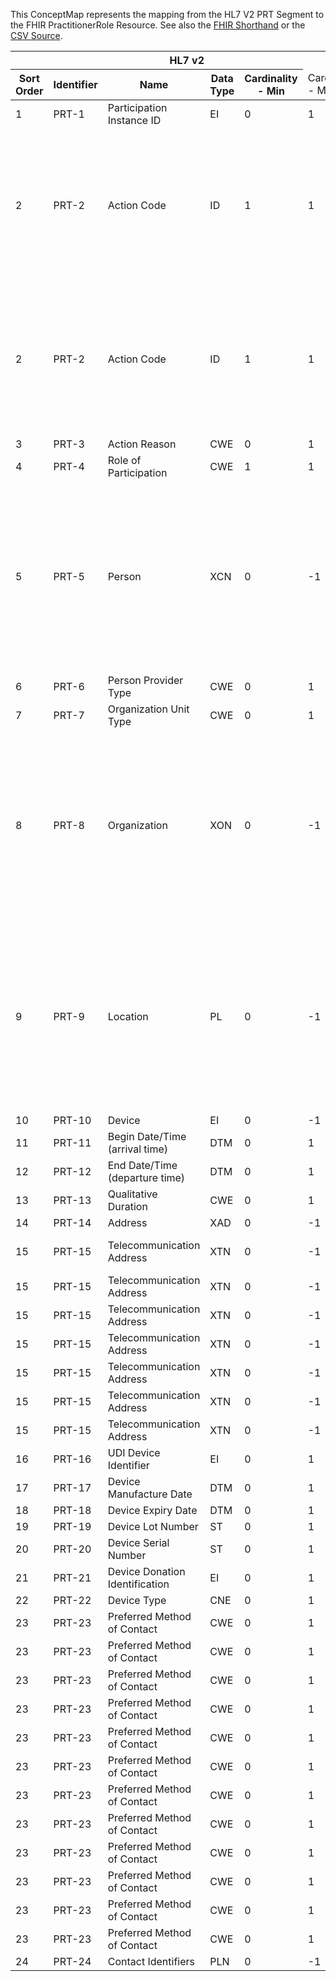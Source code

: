
This ConceptMap represents the mapping from the HL7 V2 PRT Segment to the FHIR PractitionerRole Resource. See also the <a href='https://github.com/HL7/v2-to-fhir/blob/master/input/fsh/Segment PRT to PractitionerRole.fsh'>FHIR Shorthand</a> or the <a href='https://github.com/HL7/v2-to-fhir/blob/master/mappings/segments/HL7 Segment - FHIR R4_ PRT%5BPractitionerRole%5D - Sheet1.csv'>CSV Source</a>.
<table class='grid'><thead>
<tr><th colspan='6'>HL7 v2</th><th colspan='3'>Condition (IF True, args)</th><th colspan='8'>HL7 FHIR</th><th rowspan='2'>Comments</th></tr>
<tr><th title='Rows are listed in sequence of how they appear in the v2 standard. The first column, Sort Order, provides a sort order that can re-create the original v2 standard sequence in case one opts to re-sort/filter the rows.'>Sort Order</th><th title='Contains the formal Segment Name and Field Sequence according to the base standard using &quot;-&quot; as the delimiter.'>Identifier</th><th title='The formal name of the field in the most current published version.'>Name</th><th title='The data type of the field in the most current published version if not deprecated, otherwise the data type at the time it was deprecated and removed.'>Data Type</th><th title='The V2 min cardinality expressed numerically.'>Cardinality - Min</th><td style='border-right: 2px' title='The V2 max cardinality expressed numerically.'>Cardinality - Max</td><th title='Condition in an easy to read syntax (Computable ANTLR)'>Computable ANTLR</th><th title='Condition in FHIRPath Notation'>Computable FHIRPath</th><td style='border-right: 2px' title='Condition expressed in narrative form'>Narrative</td><th title='An existing FHIR attribute in the target FHIR version.'>FHIR Attribute</th><th title='A proposed extension. It will be expressed with #ext-...# around the proposed name. '>Extension</th><th title='The FHIR attribute&apos;s data type in the target FHIR version.'>Data Type</th><th title='The FHIR min cardinality expressed numerically.'>Cardinality - Min</th><td style='border-right: 2px' title='The FHIR max cardinality expressed numerically.'>Cardinality - Max</td><th title='The URL to the Data Type Map that is to be used for the attribute in this segment.'>Data Type Mapping</th><th title='The fixed or computed value to assign'>Vocabulary Mapping<br/>(IS, ID, CE, CEN, CWE)</th><th title='The URL to the Vocabulary Map that is to be used for the coded element for this attribute.'>Assignment</th></tr></thead>
<tbody>
<tr><td>1</td><td>PRT-1</td><td>Participation Instance ID</td><td>EI</td><td>0</td><td style='border-right: 2px'>1</td><td style='border-right: 2px'></td><td style='border-right: 2px'></td><td style='border-right: 2px'></td><td style='border-right: 2px'></td><td style='border-right: 2px'></td><td style='border-right: 2px'></td><td style='border-right: 2px'></td><td style='border-right: 2px'></td><td style='border-right: 2px'></td><td style='border-right: 2px'></td><td style='border-right: 2px'></td><td style='border-right: 2px'></td></tr>
<tr><td>2</td><td>PRT-2</td><td>Action Code</td><td>ID</td><td>1</td><td style='border-right: 2px'>1</td><td>IF PRT-2 IS "D"</td><td></td><td style='border-right: 2px'>inactivate the relationship between the mapped resource that the PRT segment is asociated with in the message with the PractitionerRole resource.</td><td></td><td></td><td></td><td></td><td></td><td></td><td></td><td></td><td></td></tr>
<tr><td>2</td><td>PRT-2</td><td>Action Code</td><td>ID</td><td>1</td><td style='border-right: 2px'>1</td><td>IF PRT-2 IS IN ("A", "S", "U", X")</td><td></td><td style='border-right: 2px'>activate the relationship between the mapped resource that the PRT segment is asociated with in the message with the PractitionerRole resource.</td><td></td><td></td><td></td><td></td><td></td><td></td><td></td><td></td><td>Need to address Operation</td></tr>
<tr><td>3</td><td>PRT-3</td><td>Action Reason</td><td>CWE</td><td>0</td><td style='border-right: 2px'>1</td><td style='border-right: 2px'></td><td style='border-right: 2px'></td><td style='border-right: 2px'></td><td style='border-right: 2px'></td><td style='border-right: 2px'></td><td style='border-right: 2px'></td><td style='border-right: 2px'></td><td style='border-right: 2px'></td><td style='border-right: 2px'></td><td style='border-right: 2px'></td><td style='border-right: 2px'></td><td style='border-right: 2px'></td></tr>
<tr><td>4</td><td>PRT-4</td><td>Role of Participation</td><td>CWE</td><td>1</td><td style='border-right: 2px'>1</td><td style='border-right: 2px'></td><td style='border-right: 2px'></td><td style='border-right: 2px'></td><td><a href='https://hl7.org/fhir/R4/datatypes.html#code'>code</a></td><td style='border-right: 2px'></td><td><a href='https://hl7.org/fhir/R4/datatypes.html#CodeableConcept'>CodeableConcept</a></td><td>0</td><td>-1</td><td><a href='ConceptMap-datatype-cwe-to-codeableconcept.html'>CWE[CodeableConcept]</a></td><td><a href='ConceptMap-table-hl70912-to-practitioner-role.html'>Participation</a></td><td style='border-right: 2px'></td><td style='border-right: 2px'></td></tr>
<tr><td>5</td><td>PRT-5</td><td>Person</td><td>XCN</td><td>0</td><td style='border-right: 2px'>-1</td><td style='border-right: 2px'></td><td style='border-right: 2px'></td><td style='border-right: 2px'></td><td><a href='https://hl7.org/fhir/R4/PractitionerRole-definitions.html#PractitionerRole.practitioner'>PractitionerRole.practitioner</a>(<a href='https://hl7.org/fhir/R4/PractitionerRole-definitions.html#PractitionerRole.Practitioner'>PractitionerRole.Practitioner</a>)</td><td style='border-right: 2px'></td><td><a href='https://hl7.org/fhir/R4/references.html'>Reference</a>(<a href='https://hl7.org/fhir/R4/PractitionerRole-definitions.html#PractitionerRole.Practitioner'>PractitionerRole.Practitioner</a>)</td><td>0</td><td>1</td><td><a href='ConceptMap-datatype-xcn-to-practitioner.html'>XCN[Practitioner]</a></td><td style='border-right: 2px'></td><td style='border-right: 2px'></td><td>While PRT may contain multiple persons within one PRT, we believe this to be rare, and when it happens, the implementer needs to determine how to best resolve that.</td></tr>
<tr><td>6</td><td>PRT-6</td><td>Person Provider Type</td><td>CWE</td><td>0</td><td style='border-right: 2px'>1</td><td style='border-right: 2px'></td><td style='border-right: 2px'></td><td style='border-right: 2px'></td><td><a href='https://hl7.org/fhir/R4/PractitionerRole-definitions.html#PractitionerRole.specialty'>PractitionerRole.specialty</a></td><td style='border-right: 2px'></td><td><a href='https://hl7.org/fhir/R4/datatypes.html#CodeableConcept'>CodeableConcept</a></td><td>0</td><td>-1</td><td><a href='ConceptMap-datatype-cwe-to-codeableconcept.html'>CWE[CodeableConcept]</a></td><td style='border-right: 2px'></td><td style='border-right: 2px'></td><td style='border-right: 2px'></td></tr>
<tr><td>7</td><td>PRT-7</td><td>Organization Unit Type</td><td>CWE</td><td>0</td><td style='border-right: 2px'>1</td><td style='border-right: 2px'></td><td style='border-right: 2px'></td><td style='border-right: 2px'></td><td><a href='https://hl7.org/fhir/R4/PractitionerRole-definitions.html#PractitionerRole.organization'>PractitionerRole.organization</a>(<a href='https://hl7.org/fhir/R4/PractitionerRole-definitions.html#PractitionerRole.Organization.type'>PractitionerRole.Organization.type</a>)</td><td style='border-right: 2px'></td><td><a href='https://hl7.org/fhir/R4/datatypes.html#CodeableConcept'>CodeableConcept</a></td><td>0</td><td>1</td><td><a href='ConceptMap-datatype-cwe-to-codeableconcept.html'>CWE[CodeableConcept]</a></td><td><a href='unspecified_mapping.html'>ParticipantOrganizationUnitType</a></td><td style='border-right: 2px'></td><td style='border-right: 2px'></td></tr>
<tr><td>8</td><td>PRT-8</td><td>Organization</td><td>XON</td><td>0</td><td style='border-right: 2px'>-1</td><td style='border-right: 2px'></td><td style='border-right: 2px'></td><td style='border-right: 2px'></td><td><a href='https://hl7.org/fhir/R4/PractitionerRole-definitions.html#PractitionerRole.organization'>PractitionerRole.organization</a>(<a href='https://hl7.org/fhir/R4/PractitionerRole-definitions.html#PractitionerRole.Organization'>PractitionerRole.Organization</a>)</td><td style='border-right: 2px'></td><td><a href='https://hl7.org/fhir/R4/references.html'>Reference</a>(<a href='https://hl7.org/fhir/R4/PractitionerRole-definitions.html#PractitionerRole.Organization'>PractitionerRole.Organization</a>)</td><td>0</td><td>1</td><td><a href='ConceptMap-datatype-xon-to-organization.html'>XON[Organization]</a></td><td style='border-right: 2px'></td><td style='border-right: 2px'></td><td>While PRT may contain multiple organizations within one PRT, we believe this to be rare, and when it happens, the implementer needs to determine how to best resolve that.</td></tr>
<tr><td>9</td><td>PRT-9</td><td>Location</td><td>PL</td><td>0</td><td style='border-right: 2px'>-1</td><td style='border-right: 2px'></td><td style='border-right: 2px'></td><td style='border-right: 2px'></td><td><a href='https://hl7.org/fhir/R4/PractitionerRole-definitions.html#PractitionerRole.location'>PractitionerRole.location</a>(<a href='https://hl7.org/fhir/R4/PractitionerRole-definitions.html#PractitionerRole.Location'>PractitionerRole.Location</a>)</td><td style='border-right: 2px'></td><td><a href='https://hl7.org/fhir/R4/references.html'>Reference</a>(<a href='https://hl7.org/fhir/R4/PractitionerRole-definitions.html#PractitionerRole.Location'>PractitionerRole.Location</a>)</td><td>0</td><td>1</td><td><a href='ConceptMap-datatype-pl-to-location.html'>PL[Location]</a></td><td style='border-right: 2px'></td><td style='border-right: 2px'></td><td>While PRT may contain multiple locations within one PRT, we believe this to be rare, and when it happens, the implementer needs to determine how to best resolve that.</td></tr>
<tr><td>10</td><td>PRT-10</td><td>Device</td><td>EI</td><td>0</td><td style='border-right: 2px'>-1</td><td style='border-right: 2px'></td><td style='border-right: 2px'></td><td style='border-right: 2px'></td><td style='border-right: 2px'></td><td style='border-right: 2px'></td><td style='border-right: 2px'></td><td style='border-right: 2px'></td><td style='border-right: 2px'></td><td style='border-right: 2px'></td><td style='border-right: 2px'></td><td style='border-right: 2px'></td><td style='border-right: 2px'></td></tr>
<tr><td>11</td><td>PRT-11</td><td>Begin Date/Time (arrival time)</td><td>DTM</td><td>0</td><td style='border-right: 2px'>1</td><td style='border-right: 2px'></td><td style='border-right: 2px'></td><td style='border-right: 2px'></td><td><a href='https://hl7.org/fhir/R4/PractitionerRole-definitions.html#PractitionerRole.period.start'>PractitionerRole.period.start</a></td><td style='border-right: 2px'></td><td><a href='https://hl7.org/fhir/R4/datatypes.html#dateTime'>dateTime</a></td><td>0</td><td>1</td><td style='border-right: 2px'></td><td style='border-right: 2px'></td><td style='border-right: 2px'></td><td style='border-right: 2px'></td></tr>
<tr><td>12</td><td>PRT-12</td><td>End Date/Time (departure time)</td><td>DTM</td><td>0</td><td style='border-right: 2px'>1</td><td style='border-right: 2px'></td><td style='border-right: 2px'></td><td style='border-right: 2px'></td><td><a href='https://hl7.org/fhir/R4/PractitionerRole-definitions.html#PractitionerRole.period.end'>PractitionerRole.period.end</a></td><td style='border-right: 2px'></td><td><a href='https://hl7.org/fhir/R4/datatypes.html#dateTime'>dateTime</a></td><td>0</td><td>1</td><td style='border-right: 2px'></td><td style='border-right: 2px'></td><td style='border-right: 2px'></td><td style='border-right: 2px'></td></tr>
<tr><td>13</td><td>PRT-13</td><td>Qualitative Duration</td><td>CWE</td><td>0</td><td style='border-right: 2px'>1</td><td style='border-right: 2px'></td><td style='border-right: 2px'></td><td style='border-right: 2px'></td><td style='border-right: 2px'></td><td style='border-right: 2px'></td><td style='border-right: 2px'></td><td style='border-right: 2px'></td><td style='border-right: 2px'></td><td style='border-right: 2px'></td><td style='border-right: 2px'></td><td style='border-right: 2px'></td><td style='border-right: 2px'></td></tr>
<tr><td>14</td><td>PRT-14</td><td>Address</td><td>XAD</td><td>0</td><td style='border-right: 2px'>-1</td><td style='border-right: 2px'></td><td style='border-right: 2px'></td><td style='border-right: 2px'></td><td><a href='https://hl7.org/fhir/R4/PractitionerRole-definitions.html#PractitionerRole.practitioner'>PractitionerRole.practitioner</a>(<a href='https://hl7.org/fhir/R4/PractitionerRole-definitions.html#PractitionerRole.Practitioner.address'>PractitionerRole.Practitioner.address</a>)</td><td style='border-right: 2px'></td><td><a href='https://hl7.org/fhir/R4/datatypes.html#Address'>Address</a></td><td>0</td><td>-1</td><td><a href='ConceptMap-datatype-xad-to-address.html'>XAD[Address]</a></td><td style='border-right: 2px'></td><td style='border-right: 2px'></td><td style='border-right: 2px'></td></tr>
<tr><td>15</td><td>PRT-15</td><td>Telecommunication Address</td><td>XTN</td><td>0</td><td style='border-right: 2px'>-1</td><td>IF PRT-23 NOT VALUED</td><td style='border-right: 2px'></td><td style='border-right: 2px'></td><td><a href='https://hl7.org/fhir/R4/PractitionerRole-definitions.html#PractitionerRole.telecom'>PractitionerRole.telecom</a></td><td style='border-right: 2px'></td><td><a href='https://hl7.org/fhir/R4/datatypes.html#ContactPoint'>ContactPoint</a></td><td>0</td><td>-1</td><td><a href='ConceptMap-datatype-xtn-to-contactpoint.html'>XTN[ContactPoint]</a></td><td style='border-right: 2px'></td><td style='border-right: 2px'></td><td style='border-right: 2px'></td></tr>
<tr><td>15</td><td>PRT-15</td><td>Telecommunication Address</td><td>XTN</td><td>0</td><td style='border-right: 2px'>-1</td><td>IF PRT-23 IS "B"</td><td style='border-right: 2px'></td><td style='border-right: 2px'></td><td><a href='https://hl7.org/fhir/R4/PractitionerRole-definitions.html#PractitionerRole.telecom'>PractitionerRole.telecom</a></td><td style='border-right: 2px'></td><td><a href='https://hl7.org/fhir/R4/datatypes.html#ContactPoint'>ContactPoint</a></td><td>0</td><td>-1</td><td><a href='ConceptMap-datatype-xtn-to-contactpoint.html'>XTN[ContactPoint]</a></td><td style='border-right: 2px'></td><td style='border-right: 2px'></td><td style='border-right: 2px'></td></tr>
<tr><td>15</td><td>PRT-15</td><td>Telecommunication Address</td><td>XTN</td><td>0</td><td style='border-right: 2px'>-1</td><td>IF PRT-23 IS "C"</td><td style='border-right: 2px'></td><td style='border-right: 2px'></td><td><a href='https://hl7.org/fhir/R4/PractitionerRole-definitions.html#PractitionerRole.telecom'>PractitionerRole.telecom</a></td><td style='border-right: 2px'></td><td><a href='https://hl7.org/fhir/R4/datatypes.html#ContactPoint'>ContactPoint</a></td><td>0</td><td>-1</td><td><a href='ConceptMap-datatype-xtn-to-contactpoint.html'>XTN[ContactPoint]</a></td><td style='border-right: 2px'></td><td style='border-right: 2px'></td><td style='border-right: 2px'></td></tr>
<tr><td>15</td><td>PRT-15</td><td>Telecommunication Address</td><td>XTN</td><td>0</td><td style='border-right: 2px'>-1</td><td>IF PRT-23 IS "E"</td><td style='border-right: 2px'></td><td style='border-right: 2px'></td><td><a href='https://hl7.org/fhir/R4/PractitionerRole-definitions.html#PractitionerRole.telecom'>PractitionerRole.telecom</a></td><td style='border-right: 2px'></td><td><a href='https://hl7.org/fhir/R4/datatypes.html#ContactPoint'>ContactPoint</a></td><td>0</td><td>-1</td><td><a href='ConceptMap-datatype-xtn-to-contactpoint.html'>XTN[ContactPoint]</a></td><td style='border-right: 2px'></td><td style='border-right: 2px'></td><td style='border-right: 2px'></td></tr>
<tr><td>15</td><td>PRT-15</td><td>Telecommunication Address</td><td>XTN</td><td>0</td><td style='border-right: 2px'>-1</td><td>IF PRT-23 IS "F"</td><td style='border-right: 2px'></td><td style='border-right: 2px'></td><td><a href='https://hl7.org/fhir/R4/PractitionerRole-definitions.html#PractitionerRole.telecom'>PractitionerRole.telecom</a></td><td style='border-right: 2px'></td><td><a href='https://hl7.org/fhir/R4/datatypes.html#ContactPoint'>ContactPoint</a></td><td>0</td><td>-1</td><td><a href='ConceptMap-datatype-xtn-to-contactpoint.html'>XTN[ContactPoint]</a></td><td style='border-right: 2px'></td><td style='border-right: 2px'></td><td style='border-right: 2px'></td></tr>
<tr><td>15</td><td>PRT-15</td><td>Telecommunication Address</td><td>XTN</td><td>0</td><td style='border-right: 2px'>-1</td><td>IF PRT-23 IS "H"</td><td style='border-right: 2px'></td><td style='border-right: 2px'></td><td><a href='https://hl7.org/fhir/R4/PractitionerRole-definitions.html#PractitionerRole.telecom'>PractitionerRole.telecom</a></td><td style='border-right: 2px'></td><td><a href='https://hl7.org/fhir/R4/datatypes.html#ContactPoint'>ContactPoint</a></td><td>0</td><td>-1</td><td><a href='ConceptMap-datatype-xtn-to-contactpoint.html'>XTN[ContactPoint]</a></td><td style='border-right: 2px'></td><td style='border-right: 2px'></td><td style='border-right: 2px'></td></tr>
<tr><td>15</td><td>PRT-15</td><td>Telecommunication Address</td><td>XTN</td><td>0</td><td style='border-right: 2px'>-1</td><td>IF PRT-23 IS "O"</td><td style='border-right: 2px'></td><td style='border-right: 2px'></td><td><a href='https://hl7.org/fhir/R4/PractitionerRole-definitions.html#PractitionerRole.telecom'>PractitionerRole.telecom</a></td><td style='border-right: 2px'></td><td><a href='https://hl7.org/fhir/R4/datatypes.html#ContactPoint'>ContactPoint</a></td><td>0</td><td>-1</td><td><a href='ConceptMap-datatype-xtn-to-contactpoint.html'>XTN[ContactPoint]</a></td><td style='border-right: 2px'></td><td style='border-right: 2px'></td><td style='border-right: 2px'></td></tr>
<tr><td>16</td><td>PRT-16</td><td>UDI Device Identifier</td><td>EI</td><td>0</td><td style='border-right: 2px'>1</td><td style='border-right: 2px'></td><td style='border-right: 2px'></td><td style='border-right: 2px'></td><td style='border-right: 2px'></td><td style='border-right: 2px'></td><td style='border-right: 2px'></td><td style='border-right: 2px'></td><td style='border-right: 2px'></td><td style='border-right: 2px'></td><td style='border-right: 2px'></td><td style='border-right: 2px'></td><td style='border-right: 2px'></td></tr>
<tr><td>17</td><td>PRT-17</td><td>Device Manufacture Date</td><td>DTM</td><td>0</td><td style='border-right: 2px'>1</td><td style='border-right: 2px'></td><td style='border-right: 2px'></td><td style='border-right: 2px'></td><td style='border-right: 2px'></td><td style='border-right: 2px'></td><td style='border-right: 2px'></td><td style='border-right: 2px'></td><td style='border-right: 2px'></td><td style='border-right: 2px'></td><td style='border-right: 2px'></td><td style='border-right: 2px'></td><td style='border-right: 2px'></td></tr>
<tr><td>18</td><td>PRT-18</td><td>Device Expiry Date</td><td>DTM</td><td>0</td><td style='border-right: 2px'>1</td><td style='border-right: 2px'></td><td style='border-right: 2px'></td><td style='border-right: 2px'></td><td style='border-right: 2px'></td><td style='border-right: 2px'></td><td style='border-right: 2px'></td><td style='border-right: 2px'></td><td style='border-right: 2px'></td><td style='border-right: 2px'></td><td style='border-right: 2px'></td><td style='border-right: 2px'></td><td style='border-right: 2px'></td></tr>
<tr><td>19</td><td>PRT-19</td><td>Device Lot Number</td><td>ST</td><td>0</td><td style='border-right: 2px'>1</td><td style='border-right: 2px'></td><td style='border-right: 2px'></td><td style='border-right: 2px'></td><td style='border-right: 2px'></td><td style='border-right: 2px'></td><td style='border-right: 2px'></td><td style='border-right: 2px'></td><td style='border-right: 2px'></td><td style='border-right: 2px'></td><td style='border-right: 2px'></td><td style='border-right: 2px'></td><td style='border-right: 2px'></td></tr>
<tr><td>20</td><td>PRT-20</td><td>Device Serial Number</td><td>ST</td><td>0</td><td style='border-right: 2px'>1</td><td style='border-right: 2px'></td><td style='border-right: 2px'></td><td style='border-right: 2px'></td><td style='border-right: 2px'></td><td style='border-right: 2px'></td><td style='border-right: 2px'></td><td style='border-right: 2px'></td><td style='border-right: 2px'></td><td style='border-right: 2px'></td><td style='border-right: 2px'></td><td style='border-right: 2px'></td><td style='border-right: 2px'></td></tr>
<tr><td>21</td><td>PRT-21</td><td>Device Donation Identification</td><td>EI</td><td>0</td><td style='border-right: 2px'>1</td><td style='border-right: 2px'></td><td style='border-right: 2px'></td><td style='border-right: 2px'></td><td style='border-right: 2px'></td><td style='border-right: 2px'></td><td style='border-right: 2px'></td><td style='border-right: 2px'></td><td style='border-right: 2px'></td><td style='border-right: 2px'></td><td style='border-right: 2px'></td><td style='border-right: 2px'></td><td style='border-right: 2px'></td></tr>
<tr><td>22</td><td>PRT-22</td><td>Device Type</td><td>CNE</td><td>0</td><td style='border-right: 2px'>1</td><td style='border-right: 2px'></td><td style='border-right: 2px'></td><td style='border-right: 2px'></td><td style='border-right: 2px'></td><td style='border-right: 2px'></td><td style='border-right: 2px'></td><td style='border-right: 2px'></td><td style='border-right: 2px'></td><td style='border-right: 2px'></td><td style='border-right: 2px'></td><td style='border-right: 2px'></td><td style='border-right: 2px'></td></tr>
<tr><td>23</td><td>PRT-23</td><td>Preferred Method of Contact</td><td>CWE</td><td>0</td><td style='border-right: 2px'>1</td><td>IF PRT-23.1 IS "B"</td><td style='border-right: 2px'></td><td style='border-right: 2px'></td><td><a href='https://hl7.org/fhir/R4/PractitionerRole-definitions.html#PractitionerRole.telecom.extension.url'>PractitionerRole.telecom.extension.url</a></td><td style='border-right: 2px'></td><td><a href='https://hl7.org/fhir/R4/datatypes.html#uri'>uri</a></td><td>0</td><td>1</td><td style='border-right: 2px'></td><td style='border-right: 2px'></td><td>"<a href='http://hl7.org/fhir/StructureDefinition/iso21090-preferred'>http://hl7.org/fhir/StructureDefinition/iso21090-preferred</a>"</td><td style='border-right: 2px'></td></tr>
<tr><td>23</td><td>PRT-23</td><td>Preferred Method of Contact</td><td>CWE</td><td>0</td><td style='border-right: 2px'>1</td><td>IF PRT-23.1 IS "B"</td><td style='border-right: 2px'></td><td style='border-right: 2px'></td><td><a href='https://hl7.org/fhir/R4/PractitionerRole-definitions.html#PractitionerRole.telecom.extension.valueBoolean'>PractitionerRole.telecom.extension.valueBoolean</a></td><td style='border-right: 2px'></td><td><a href='https://hl7.org/fhir/R4/datatypes.html#boolean'>boolean</a></td><td>0</td><td>1</td><td style='border-right: 2px'></td><td style='border-right: 2px'></td><td>"true"</td><td style='border-right: 2px'></td></tr>
<tr><td>23</td><td>PRT-23</td><td>Preferred Method of Contact</td><td>CWE</td><td>0</td><td style='border-right: 2px'>1</td><td>IF PRT-23.1 IS "C"</td><td style='border-right: 2px'></td><td style='border-right: 2px'></td><td><a href='https://hl7.org/fhir/R4/PractitionerRole-definitions.html#PractitionerRole.telecom.extension.url'>PractitionerRole.telecom.extension.url</a></td><td style='border-right: 2px'></td><td><a href='https://hl7.org/fhir/R4/datatypes.html#uri'>uri</a></td><td>0</td><td>1</td><td style='border-right: 2px'></td><td style='border-right: 2px'></td><td>"<a href='http://hl7.org/fhir/StructureDefinition/iso21090-preferred'>http://hl7.org/fhir/StructureDefinition/iso21090-preferred</a>"</td><td style='border-right: 2px'></td></tr>
<tr><td>23</td><td>PRT-23</td><td>Preferred Method of Contact</td><td>CWE</td><td>0</td><td style='border-right: 2px'>1</td><td>IF PRT-23.1 IS "C"</td><td style='border-right: 2px'></td><td style='border-right: 2px'></td><td><a href='https://hl7.org/fhir/R4/PractitionerRole-definitions.html#PractitionerRole.telecom.extension.valueBoolean'>PractitionerRole.telecom.extension.valueBoolean</a></td><td style='border-right: 2px'></td><td><a href='https://hl7.org/fhir/R4/datatypes.html#boolean'>boolean</a></td><td>0</td><td>1</td><td style='border-right: 2px'></td><td style='border-right: 2px'></td><td>"true"</td><td style='border-right: 2px'></td></tr>
<tr><td>23</td><td>PRT-23</td><td>Preferred Method of Contact</td><td>CWE</td><td>0</td><td style='border-right: 2px'>1</td><td>IF PRT-23.1 IS "E"</td><td style='border-right: 2px'></td><td style='border-right: 2px'></td><td><a href='https://hl7.org/fhir/R4/PractitionerRole-definitions.html#PractitionerRole.telecom.extension.url'>PractitionerRole.telecom.extension.url</a></td><td style='border-right: 2px'></td><td><a href='https://hl7.org/fhir/R4/datatypes.html#uri'>uri</a></td><td>0</td><td>1</td><td style='border-right: 2px'></td><td style='border-right: 2px'></td><td>"<a href='http://hl7.org/fhir/StructureDefinition/iso21090-preferred'>http://hl7.org/fhir/StructureDefinition/iso21090-preferred</a>"</td><td style='border-right: 2px'></td></tr>
<tr><td>23</td><td>PRT-23</td><td>Preferred Method of Contact</td><td>CWE</td><td>0</td><td style='border-right: 2px'>1</td><td>IF PRT-23.1 IS "E"</td><td style='border-right: 2px'></td><td style='border-right: 2px'></td><td><a href='https://hl7.org/fhir/R4/PractitionerRole-definitions.html#PractitionerRole.telecom.extension.valueBoolean'>PractitionerRole.telecom.extension.valueBoolean</a></td><td style='border-right: 2px'></td><td><a href='https://hl7.org/fhir/R4/datatypes.html#boolean'>boolean</a></td><td>0</td><td>1</td><td style='border-right: 2px'></td><td style='border-right: 2px'></td><td>"true"</td><td style='border-right: 2px'></td></tr>
<tr><td>23</td><td>PRT-23</td><td>Preferred Method of Contact</td><td>CWE</td><td>0</td><td style='border-right: 2px'>1</td><td>IF PRT-23 IS "F"</td><td style='border-right: 2px'></td><td style='border-right: 2px'></td><td><a href='https://hl7.org/fhir/R4/PractitionerRole-definitions.html#PractitionerRole.telecom.extension.url'>PractitionerRole.telecom.extension.url</a></td><td style='border-right: 2px'></td><td><a href='https://hl7.org/fhir/R4/datatypes.html#uri'>uri</a></td><td>0</td><td>1</td><td style='border-right: 2px'></td><td style='border-right: 2px'></td><td>"<a href='http://hl7.org/fhir/StructureDefinition/iso21090-preferred'>http://hl7.org/fhir/StructureDefinition/iso21090-preferred</a>"</td><td style='border-right: 2px'></td></tr>
<tr><td>23</td><td>PRT-23</td><td>Preferred Method of Contact</td><td>CWE</td><td>0</td><td style='border-right: 2px'>1</td><td>IF PRT-23 IS "F"</td><td style='border-right: 2px'></td><td style='border-right: 2px'></td><td><a href='https://hl7.org/fhir/R4/PractitionerRole-definitions.html#PractitionerRole.telecom.extension.valueBoolean'>PractitionerRole.telecom.extension.valueBoolean</a></td><td style='border-right: 2px'></td><td><a href='https://hl7.org/fhir/R4/datatypes.html#boolean'>boolean</a></td><td>0</td><td>1</td><td style='border-right: 2px'></td><td style='border-right: 2px'></td><td>"true"</td><td style='border-right: 2px'></td></tr>
<tr><td>23</td><td>PRT-23</td><td>Preferred Method of Contact</td><td>CWE</td><td>0</td><td style='border-right: 2px'>1</td><td>IF PRT-23 IS "H"</td><td style='border-right: 2px'></td><td style='border-right: 2px'></td><td><a href='https://hl7.org/fhir/R4/PractitionerRole-definitions.html#PractitionerRole.telecom.extension.url'>PractitionerRole.telecom.extension.url</a></td><td style='border-right: 2px'></td><td><a href='https://hl7.org/fhir/R4/datatypes.html#uri'>uri</a></td><td>0</td><td>1</td><td style='border-right: 2px'></td><td style='border-right: 2px'></td><td>"<a href='http://hl7.org/fhir/StructureDefinition/iso21090-preferred'>http://hl7.org/fhir/StructureDefinition/iso21090-preferred</a>"</td><td style='border-right: 2px'></td></tr>
<tr><td>23</td><td>PRT-23</td><td>Preferred Method of Contact</td><td>CWE</td><td>0</td><td style='border-right: 2px'>1</td><td>IF PRT-23 IS "H"</td><td style='border-right: 2px'></td><td style='border-right: 2px'></td><td><a href='https://hl7.org/fhir/R4/PractitionerRole-definitions.html#PractitionerRole.telecom.extension.valueBoolean'>PractitionerRole.telecom.extension.valueBoolean</a></td><td style='border-right: 2px'></td><td><a href='https://hl7.org/fhir/R4/datatypes.html#boolean'>boolean</a></td><td>0</td><td>1</td><td style='border-right: 2px'></td><td style='border-right: 2px'></td><td>"true"</td><td style='border-right: 2px'></td></tr>
<tr><td>23</td><td>PRT-23</td><td>Preferred Method of Contact</td><td>CWE</td><td>0</td><td style='border-right: 2px'>1</td><td>IF PRT-23 IS "O"</td><td style='border-right: 2px'></td><td style='border-right: 2px'></td><td><a href='https://hl7.org/fhir/R4/PractitionerRole-definitions.html#PractitionerRole.telecom.extension.url'>PractitionerRole.telecom.extension.url</a></td><td style='border-right: 2px'></td><td><a href='https://hl7.org/fhir/R4/datatypes.html#uri'>uri</a></td><td>0</td><td>1</td><td style='border-right: 2px'></td><td style='border-right: 2px'></td><td>"<a href='http://hl7.org/fhir/StructureDefinition/iso21090-preferred'>http://hl7.org/fhir/StructureDefinition/iso21090-preferred</a>"</td><td style='border-right: 2px'></td></tr>
<tr><td>23</td><td>PRT-23</td><td>Preferred Method of Contact</td><td>CWE</td><td>0</td><td style='border-right: 2px'>1</td><td>IF PRT-23 IS "O"</td><td style='border-right: 2px'></td><td style='border-right: 2px'></td><td><a href='https://hl7.org/fhir/R4/PractitionerRole-definitions.html#PractitionerRole.telecom.extension.valueBoolean'>PractitionerRole.telecom.extension.valueBoolean</a></td><td style='border-right: 2px'></td><td><a href='https://hl7.org/fhir/R4/datatypes.html#boolean'>boolean</a></td><td>0</td><td>1</td><td style='border-right: 2px'></td><td style='border-right: 2px'></td><td>"true"</td><td style='border-right: 2px'></td></tr>
<tr><td>24</td><td>PRT-24</td><td>Contact Identifiers</td><td>PLN</td><td>0</td><td style='border-right: 2px'>-1</td><td style='border-right: 2px'></td><td style='border-right: 2px'></td><td style='border-right: 2px'></td><td><a href='https://hl7.org/fhir/R4/datatypes.html#Identifier'>Identifier</a></td><td style='border-right: 2px'></td><td><a href='https://hl7.org/fhir/R4/datatypes.html#Identifier'>Identifier</a></td><td>0</td><td>-1</td><td><a href='ConceptMap-datatype-pln-to-identifier.html'>PLN[Identifier]</a></td><td style='border-right: 2px'></td><td style='border-right: 2px'></td><td style='border-right: 2px'></td></tr>
</tbody>
</table>
